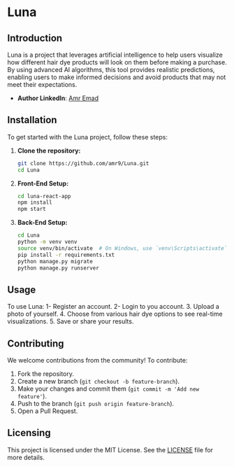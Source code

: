 # Luna

## Introduction

Luna is a project that leverages artificial intelligence to help users visualize how different hair dye products will look on them before making a purchase. By using advanced AI algorithms, this tool provides realistic predictions, enabling users to make informed decisions and avoid products that may not meet their expectations.

- **Author LinkedIn**: [Amr Emad](https://www.linkedin.com/in/amr-emad-973603224/)

## Installation

To get started with the Luna project, follow these steps:

1. **Clone the repository:**
    ```sh
    git clone https://github.com/amr9/Luna.git
    cd Luna
    ```

2. **Front-End Setup:**
    ```sh
    cd luna-react-app
    npm install
    npm start
    ```

3. **Back-End Setup:**
    ```sh
    cd Luna
    python -m venv venv
    source venv/bin/activate  # On Windows, use `venv\Scripts\activate`
    pip install -r requirements.txt
    python manage.py migrate
    python manage.py runserver
    ```

## Usage

To use Luna:
1- Register an account.
2- Login to you account.
3. Upload a photo of yourself.
4. Choose from various hair dye options to see real-time visualizations.
5. Save or share your results.

## Contributing

We welcome contributions from the community! To contribute:

1. Fork the repository.
2. Create a new branch (`git checkout -b feature-branch`).
3. Make your changes and commit them (`git commit -m 'Add new feature'`).
4. Push to the branch (`git push origin feature-branch`).
5. Open a Pull Request.


## Licensing

This project is licensed under the MIT License. See the [LICENSE](LICENSE) file for more details.

